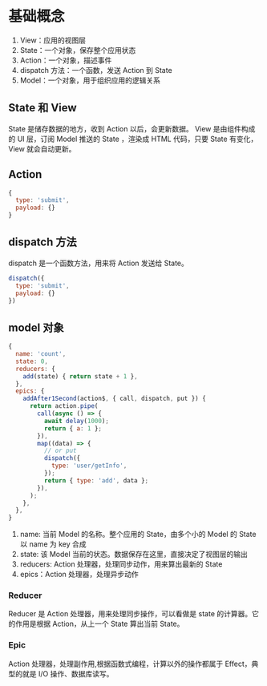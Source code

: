 # 基础概念

1. View：应用的视图层
2. State：一个对象，保存整个应用状态
3. Action：一个对象，描述事件
4. dispatch 方法：一个函数，发送 Action 到 State
5. Model：一个对象，用于组织应用的逻辑关系

## State 和 View

State 是储存数据的地方，收到 Action 以后，会更新数据。
View 是由组件构成的 UI 层，订阅 Model 推送的 State ，渲染成 HTML 代码，只要 State 有变化，View 就会自动更新。

## Action

```javascript
{
  type: 'submit',
  payload: {}
}
```
## dispatch 方法

dispatch 是一个函数方法，用来将 Action 发送给 State。

```javascript
dispatch({
  type: 'submit',
  payload: {}
})
```

## model 对象

```javascript
{
  name: 'count',
  state: 0,
  reducers: {
    add(state) { return state + 1 },
  },
  epics: {
    addAfter1Second(action$, { call, dispatch, put }) {
      return action.pipe(
        call(async () => {
          await delay(1000);
          return { a: 1 };
        }),
        map((data) => {
          // or put
          dispatch({
            type: 'user/getInfo',
          });
          return { type: 'add', data };
        }),
      );     
    },
  },
}
```

1. name: 当前 Model 的名称。整个应用的 State，由多个小的 Model 的 State 以 name 为 key 合成
2. state: 该 Model 当前的状态。数据保存在这里，直接决定了视图层的输出
3. reducers: Action 处理器，处理同步动作，用来算出最新的 State
4. epics：Action 处理器，处理异步动作

### Reducer

Reducer 是 Action 处理器，用来处理同步操作，可以看做是 state 的计算器。它的作用是根据 Action，从上一个 State 算出当前 State。

### Epic
Action 处理器，处理副作用,根据函数式编程，计算以外的操作都属于 Effect，典型的就是 I/O 操作、数据库读写。
